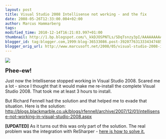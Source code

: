 ```yaml
---
layout: post
title: Visual Studio 2008 Intellisense not working - and the fix
date: 2008-05-26T12:33:00.004+02:00
author: Marcus Hammarberg
tags:
modified_time: 2010-12-14T16:21:03.997+01:00
thumbnail: http://1.bp.blogspot.com/\_kkDJOSPNTLs/SDqTsnzy3pI/AAAAAAAAAUA/Xvj_tfVKZOM/s72-c/vs2008intellisense.JPG
blogger_id: tag:blogger.com,1999:blog-36533086.post-3920776313334347485
blogger_orig_url: http://www.marcusoft.net/2008/05/visual-studio-2008-intellisense-not.html
---
```


[<img
src="http://1.bp.blogspot.com/_kkDJOSPNTLs/SDqTsnzy3pI/AAAAAAAAAUA/Xvj_tfVKZOM/s320/vs2008intellisense.JPG"
id="BLOGGER_PHOTO_ID_5204634714189782674"
style="DISPLAY: block; MARGIN: 0px auto 10px; CURSOR: hand; TEXT-ALIGN: center"
data-border="0" />](http://1.bp.blogspot.com/_kkDJOSPNTLs/SDqTsnzy3pI/AAAAAAAAAUA/Xvj_tfVKZOM/s1600-h/vs2008intellisense.JPG)

<div>

<span style="font-size:130%;">**Phee-ew!**

</div>

<div>

Just now the Intellisense stopped working in Visual Studio 2008. Scared
me a lot - since I thought that it would make me re-install the complete
Visual Studio 2008. That took me at least 3 hours to install.

</div>

<div>

But Richard Fennell had the solution and that helped me to evade that
situation. Here is the solution:
<http://blogs.blackmarble.co.uk/blogs/rfennell/archive/2007/12/01/intellisense-not-working-in-visual-studio-2008.aspx>

</div>

**\[UPDATED\]**
As it turns out this was only part of the solution. The real problem was
the integration with ReSharper - [here is how to solve
it.](http://www.marcusoft.net/2008/06/resharper-and-messed-up-intellisense.html)
